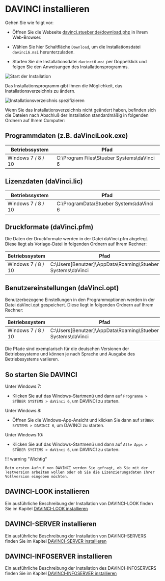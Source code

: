 # DAVINCI installieren

Gehen Sie wie folgt vor:

* Öffnen Sie die Webseite [davinci.stueber.de/download.php](https://davinci.stueber.de/download.php) in Ihrem Web-Browser.

* Wählen Sie hier Schaltfläche `Download`, um die Installationsdatei `davinci6.msi` herunterzuladen.

* Starten Sie die Installationsdatei `davinci6.msi` per Doppelklick und folgen Sie den Anweisungen des Installationsprogramms.

![Start der Installation](/assets/images/allgemein/allgemein1.png)

Das Installationsprogramm gibt Ihnen die Möglichkeit, das Installationsverzeichnis zu ändern.

![Installationsverzeichnis spezifizieren](/assets/images/allgemein/allgemein2.png)
  
Wenn Sie das Installationsverzeichnis nicht geändert haben, befinden sich die Dateien nach Abschluß der Installation standardmäßig in folgenden Ordnern auf Ihrem Computer:

## Programmdaten (z.B. daVinciLook.exe)

| Betriebssystem             | Pfad                                       |
| -------------------------- | ------------------------------------------ |
| Windows  7 / 8 / 10 | C:\Program Files\Stueber Systems\daVinci 6 |

## Lizenzdaten (daVinci.lic)

| Betriebssystem             | Pfad |
| -------------------------- | -------------- |
| Windows  7 / 8 / 10 | C:\ProgramData\Stueber Systems\daVinci 6|

## Druckformate (daVinci.pfm)

Die Daten der Druckformate werden in der Datei daVinci.pfm abgelegt. Diese liegt als Vorlage-Datei in folgenden Ordnern auf Ihrem Rechner:

| Betriebssystem             | Pfad |
| -------------------------- | ---- |
|  Windows  7 / 8 / 10 | C:\Users\[Benutzer]\AppData\Roaming\Stueber Systems\daVinci|

## Benutzereinstellungen (daVinci.opt)

Benutzerbezogene Einstellungen in den Programmoptionen werden in der Datei daVinci.opt gespeichert. Diese liegt in folgenden Ordnern auf Ihrem Rechner:

Betriebssystem             | Pfad
-------------------------- | -------------
Windows  7 / 8 / 10 | C:\Users\[Benutzer]\AppData\Roaming\Stueber Systems\daVinci

Die Pfade sind exemplarisch für die deutschen Versionen der Betriebssysteme und können je nach Sprache und Ausgabe des Betriebssystems variieren.

## So starten Sie DAVINCI

Unter Windows 7:

* Klicken Sie auf das Windows-Startmenü und dann auf `Programme > STÜBER SYSTEMS > daVinci 6`, um DAVINCI zu starten.

Unter Windows 8:

* Öffnen Sie die Windows-App-Ansicht und klicken Sie dann auf `STÜBER SYSTEMS > DAVINCI 6`, um DAVINCI zu starten.

Unter Windows 10:

* Klicken Sie auf das Windows-Startmenü und dann auf `Alle Apps > STÜBER SYSTEMS > daVinci 6`, um DAVINCI zu starten.

!!! warning "Wichtig"

    Beim ersten Aufruf von DAVINCI werden Sie gefragt, ob Sie mit der Testversion arbeiten wollen oder ob Sie die Lizenzierungsdaten Ihrer Vollversion eingeben möchten.

## DAVINCI-LOOK installieren

Ein ausführliche Beschreibung der Installation von DAVINCI-LOOK finden Sie im Kapitel [DAVINCI-LOOK installieren](https://doc.davinci6.stueber.de/05.look/01.installation/#update)

## DAVINCI-SERVER installieren

Ein ausführliche Beschreibung der Installation von DAVINCI-SERVERS finden Sie im Kapitel [DAVINCI-SERVER installieren](https://doc.davinci6.stueber.de/06.enterprise/01.installation/#update)

## DAVINCI-INFOSERVER installieren

Ein ausführliche Beschreibung der Installation des DAVINCI-INFOSERVERS finden Sie im Kapitel [DAVINCI-INFOSERVER installieren](https://doc.davinci6.stueber.de/09.infoserver/allgemeines/)